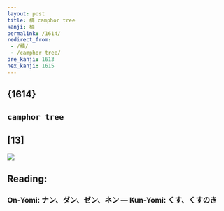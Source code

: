 ```yaml
---
layout: post
title: 楠 camphor tree
kanji: 楠
permalink: /1614/
redirect_from:
 - /楠/
 - /camphor tree/
pre_kanji: 1613
nex_kanji: 1615
---
```


## {1614}

## `camphor tree`

## [13]

<div class="stroke"><img src="E6A5A0.png" /></div>

## Reading:

### On-Yomi: ナン、ダン、ゼン、ネン &mdash; Kun-Yomi: くす、くすのき
